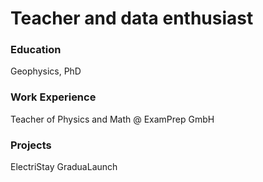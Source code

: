 # Teacher and data enthusiast

### Education
Geophysics, PhD

### Work Experience
Teacher of Physics and Math @ ExamPrep GmbH

### Projects
ElectriStay
GraduaLaunch
